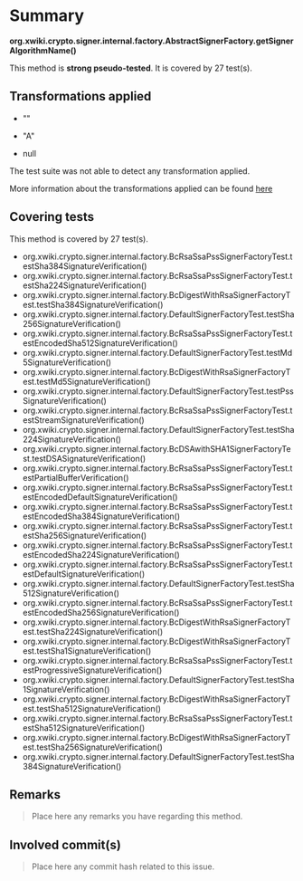 # Summary
**org.xwiki.crypto.signer.internal.factory.AbstractSignerFactory.getSignerAlgorithmName()**

This method is **strong pseudo-tested**.
It is covered by 27 test(s). 


## Transformations applied

- &quot;&quot;

- &quot;A&quot;

- null


The test suite was not able to detect any transformation applied.

More information about the transformations applied can be found [here](https://github.com/STAMP-project/pitest-descartes)

## Covering tests
This method is covered by 27 test(s).
* org.xwiki.crypto.signer.internal.factory.BcRsaSsaPssSignerFactoryTest.testSha384SignatureVerification()
* org.xwiki.crypto.signer.internal.factory.BcRsaSsaPssSignerFactoryTest.testSha224SignatureVerification()
* org.xwiki.crypto.signer.internal.factory.BcDigestWithRsaSignerFactoryTest.testSha384SignatureVerification()
* org.xwiki.crypto.signer.internal.factory.DefaultSignerFactoryTest.testSha256SignatureVerification()
* org.xwiki.crypto.signer.internal.factory.BcRsaSsaPssSignerFactoryTest.testEncodedSha512SignatureVerification()
* org.xwiki.crypto.signer.internal.factory.DefaultSignerFactoryTest.testMd5SignatureVerification()
* org.xwiki.crypto.signer.internal.factory.BcDigestWithRsaSignerFactoryTest.testMd5SignatureVerification()
* org.xwiki.crypto.signer.internal.factory.DefaultSignerFactoryTest.testPssSignatureVerification()
* org.xwiki.crypto.signer.internal.factory.BcRsaSsaPssSignerFactoryTest.testStreamSignatureVerification()
* org.xwiki.crypto.signer.internal.factory.DefaultSignerFactoryTest.testSha224SignatureVerification()
* org.xwiki.crypto.signer.internal.factory.BcDSAwithSHA1SignerFactoryTest.testDSASignatureVerification()
* org.xwiki.crypto.signer.internal.factory.BcRsaSsaPssSignerFactoryTest.testPartialBufferVerification()
* org.xwiki.crypto.signer.internal.factory.BcRsaSsaPssSignerFactoryTest.testEncodedDefaultSignatureVerification()
* org.xwiki.crypto.signer.internal.factory.BcRsaSsaPssSignerFactoryTest.testEncodedSha384SignatureVerification()
* org.xwiki.crypto.signer.internal.factory.BcRsaSsaPssSignerFactoryTest.testSha256SignatureVerification()
* org.xwiki.crypto.signer.internal.factory.BcRsaSsaPssSignerFactoryTest.testEncodedSha224SignatureVerification()
* org.xwiki.crypto.signer.internal.factory.BcRsaSsaPssSignerFactoryTest.testDefaultSignatureVerification()
* org.xwiki.crypto.signer.internal.factory.DefaultSignerFactoryTest.testSha512SignatureVerification()
* org.xwiki.crypto.signer.internal.factory.BcRsaSsaPssSignerFactoryTest.testEncodedSha256SignatureVerification()
* org.xwiki.crypto.signer.internal.factory.BcDigestWithRsaSignerFactoryTest.testSha224SignatureVerification()
* org.xwiki.crypto.signer.internal.factory.BcDigestWithRsaSignerFactoryTest.testSha1SignatureVerification()
* org.xwiki.crypto.signer.internal.factory.BcRsaSsaPssSignerFactoryTest.testProgressiveSignatureVerification()
* org.xwiki.crypto.signer.internal.factory.DefaultSignerFactoryTest.testSha1SignatureVerification()
* org.xwiki.crypto.signer.internal.factory.BcDigestWithRsaSignerFactoryTest.testSha512SignatureVerification()
* org.xwiki.crypto.signer.internal.factory.BcRsaSsaPssSignerFactoryTest.testSha512SignatureVerification()
* org.xwiki.crypto.signer.internal.factory.BcDigestWithRsaSignerFactoryTest.testSha256SignatureVerification()
* org.xwiki.crypto.signer.internal.factory.DefaultSignerFactoryTest.testSha384SignatureVerification()


## Remarks
> Place here any remarks you have regarding this method.

## Involved commit(s)

> Place here any commit hash related to this issue.
